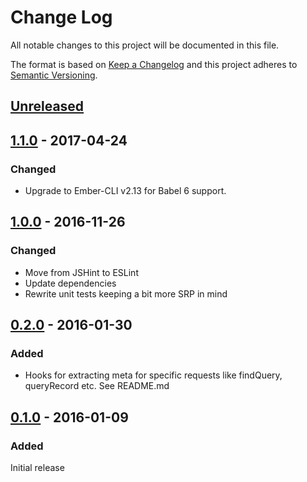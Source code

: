 # Change Log

All notable changes to this project will be documented in this file.

The format is based on [Keep a Changelog](http://keepachangelog.com/)
and this project adheres to [Semantic Versioning](http://semver.org/).

## [Unreleased]

## [1.1.0] - 2017-04-24
### Changed
- Upgrade to Ember-CLI v2.13 for Babel 6 support.

## [1.0.0] - 2016-11-26
### Changed
* Move from JSHint to ESLint
* Update dependencies
* Rewrite unit tests keeping a bit more SRP in mind

## [0.2.0] - 2016-01-30
### Added
* Hooks for extracting meta for specific requests like findQuery, queryRecord etc. See README.md

## [0.1.0] - 2016-01-09
### Added
Initial release

[Unreleased]: https://github.com/raido/ember-json-serializer-meta/compare/1.1.0...develop
[1.1.0]: https://github.com/raido/ember-json-serializer-meta/compare/1.0.0...1.1.0
[1.0.0]: https://github.com/raido/ember-json-serializer-meta/compare/0.2.0...1.0.0
[0.2.0]: https://github.com/raido/ember-json-serializer-meta/compare/0.1.0...0.2.0
[0.1.0]: https://github.com/raido/ember-json-serializer-meta/commits/0.1.0
